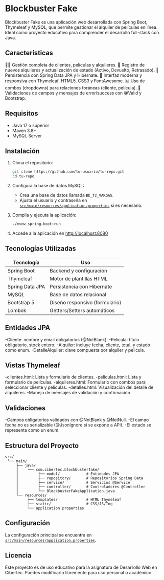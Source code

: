 # Blockbuster Fake

Blockbuster Fake es una aplicación web desarrollada con Spring Boot, Thymeleaf y MySQL, que permite gestionar el alquiler de películas en línea. Ideal como proyecto educativo para comprender el desarrollo full-stack con Java.

## Características

🧑‍💼 Gestión completa de clientes, películas y alquileres.
📝 Registro de nuevos alquileres y actualización de estado (Activo, Devuelto, Retrasado).
💾 Persistencia con Spring Data JPA y Hibernate.
🎨 Interfaz moderna y responsiva con Thymeleaf, HTML5, CSS3 y FontAwesome.
📊 Uso de combos (dropdowns) para relaciones foráneas (cliente, película).
🧪 Validaciones de campos y mensajes de error/success con @Valid y Bootstrap.

## Requisitos

- Java 17 o superior
- Maven 3.8+
- MySQL Server

## Instalación

1. Clona el repositorio:
   ```sh
   git clone https://github.com/tu-usuario/tu-repo.git
   cd tu-repo
   ```

2. Configura la base de datos MySQL:
   - Crea una base de datos llamada `BD_T2_VARGAS`.
   - Ajusta el usuario y contraseña en [`src/main/resources/application.properties`](src/main/resources/application.properties) si es necesario.

3. Compila y ejecuta la aplicación:
   ```sh
   ./mvnw spring-boot:run
   ```

4. Accede a la aplicación en [http://localhost:8080](http://localhost:8080)

## Tecnologías Utilizadas

| Tecnología      | Uso                            |
| --------------- | ------------------------------ |
| Spring Boot     | Backend y configuración        |
| Thymeleaf       | Motor de plantillas HTML       |
| Spring Data JPA | Persistencia con Hibernate     |
| MySQL           | Base de datos relacional       |
| Bootstrap 5     | Diseño responsivo (formulario) |
| Lombok          | Getters/Setters automáticos    |


## Entidades JPA

-Cliente: nombre y email obligatorios (@NotBlank).
-Pelicula: título obligatorio, stock entero.
-Alquiler: incluye fecha, cliente, total, y estado como enum.
-DetalleAlquiler: clave compuesta por alquiler y pelicula.

## Vistas Thymeleaf

-clientes.html: Lista y formulario de clientes.
-peliculas.html: Lista y formulario de películas.
-alquileres.html: Formulario con combos para seleccionar cliente y películas.
-detalles.html: Visualización del detalle de alquileres.
-Manejo de mensajes de validación y confirmación.

## Validaciones

-Campos obligatorios validados con @NotBlank y @NotNull.
-El campo fecha no es serializable (@JsonIgnore si se expone a API).
-El estado se representa como un enum.

## Estructura del Proyecto

```
src/
 └── main/
     ├── java/
     │    └── com.cibertec.blockbusterfake/
     │         ├── model/            # Entidades JPA
     │         ├── repository/       # Repositorios Spring Data
     │         ├── service/          # Servicios @Service
     │         ├── controller/       # Controladores @Controller
     │         └── BlockbusterFakeApplication.java
     └── resources/
          ├── templates/             # HTML Thymeleaf
          ├── static/                # CSS/JS/Img
          └── application.properties

```

## Configuración

La configuración principal se encuentra en [`src/main/resources/application.properties`](src/main/resources/application.properties).

## Licencia

Este proyecto es de uso educativo para la asignatura de Desarrollo Web en Cibertec. Puedes modificarlo libremente para uso personal o académico.

